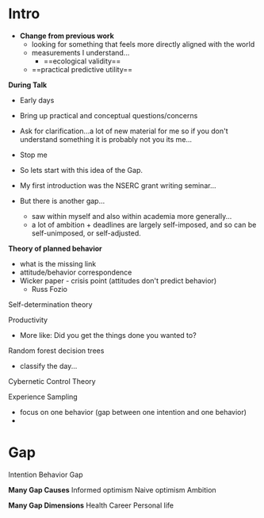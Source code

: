 # Intro
- **Change from previous work**
	- looking for something that feels more directly aligned with the world
	- measurements I understand...
		- ==ecological validity==
	- ==practical predictive utility==	

**During Talk**
- Early days
- Bring up practical and conceptual questions/concerns
- Ask for clarification...a lot of new material for me so if you don't understand something it is probably not you its me...
- Stop me

- So lets start with this idea of the Gap.
- My first introduction was the NSERC grant writing seminar...
- But there is another gap...
	- saw within myself and also within academia more generally...
	- a lot of ambition + deadlines are largely self-imposed, and so can be self-unimposed, or self-adjusted.


**Theory of planned behavior**
- what is the missing link
- attitude/behavior correspondence
- Wicker paper - crisis point (attitudes don't predict behavior)
	- Russ Fozio

Self-determination theory

Productivity
- More like: Did you get the things done you wanted to?

Random forest decision trees
- classify the day...

Cybernetic Control Theory

Experience Sampling
- focus on one behavior (gap between one intention and one behavior)
- 

# Gap
Intention Behavior Gap

**Many Gap Causes**
Informed optimism
Naive optimism
Ambition

**Many Gap Dimensions**
Health
Career
Personal life